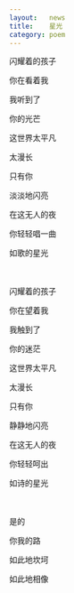```yaml
---
layout:   news
title:    星光
category: poem
---
```


闪耀着的孩子

你在看着我

我听到了

你的光芒

这世界太平凡

太漫长

只有你

淡淡地闪亮

在这无人的夜

你轻轻唱一曲

如歌的星光

　

闪耀着的孩子

你在望着我

我触到了

你的迷茫

这世界太平凡

太漫长

只有你

静静地闪亮

在这无人的夜

你轻轻呵出

如诗的星光

　

是的

你我的路

如此地坎坷

如此地相像